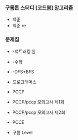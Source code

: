 ### 구름톤 스터디 [코드봄] 알고리즘 
* 백준
* 백준 re
### 문제집
*   -백트래킹 완
*   -수학
*   -DFS+BFS
* 프로그래머스
* PCCP
* PCCP/pccp 모의고사 제1회
* PCCP/pccp 모의고사 제2회

* PCCE
* 구름 Level
